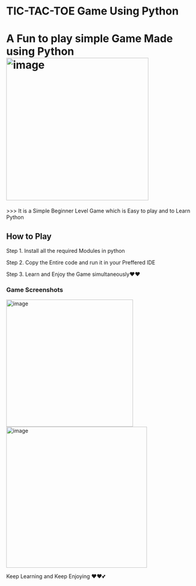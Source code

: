 # TIC-TAC-TOE Game Using Python
<h1> A Fun to play simple Game Made using Python <img width="378" alt="image" src="https://user-images.githubusercontent.com/81548305/195159158-926c8984-a74c-4d92-a43a-3edd4968c331.png">
 </h1>
>>> It is a Simple Beginner Level Game which is Easy to play and to Learn Python
<h2> How to Play </h2>
Step 1. Install all the required Modules in python
<p>Step 2. Copy the Entire code and run it in your Preffered IDE </p>
<p> Step 3. Learn and Enjoy the Game simultaneously❤️❤️</p>

<h3> Game Screenshots</h3>



<img width="337" alt="image" src="https://user-images.githubusercontent.com/81548305/195159553-9fedbc9e-c2f5-4f68-8c51-cd0108d097e9.png">





<img width="374" alt="image" src="https://user-images.githubusercontent.com/81548305/195159712-d016d81e-5294-4e26-be79-7dca12efcf92.png">







Keep Learning and Keep Enjoying ❤️❤️💕
